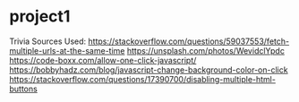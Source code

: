 # project1
Trivia
Sources Used: 
https://stackoverflow.com/questions/59037553/fetch-multiple-urls-at-the-same-time
https://unsplash.com/photos/WevidclYpdc
https://code-boxx.com/allow-one-click-javascript/
https://bobbyhadz.com/blog/javascript-change-background-color-on-click
https://stackoverflow.com/questions/17390700/disabling-multiple-html-buttons